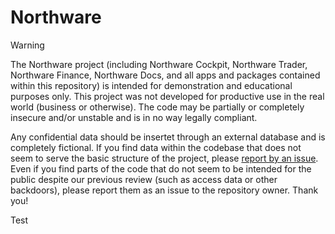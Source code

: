 # Northware

> [!WARNING]
> The Northware project (including Northware Cockpit, Northware Trader, Northware Finance, Northware Docs, and all apps and packages contained within this repository) is intended for demonstration and educational purposes only. This project was not developed for productive use in the real world (business or otherwise). The code may be partially or completely insecure and/or unstable and is in no way legally compliant.
>
> Any confidential data should be insertet through an external database and is completely fictional. If you find data within the codebase that does not seem to serve the basic structure of the project, please [report by an issue](https://github.com/ncs-northware/northware/issues/new). Even if you find parts of the code that do not seem to be intended for the public despite our previous review (such as access data or other backdoors), please report them as an issue to the repository owner. Thank you!

Test
